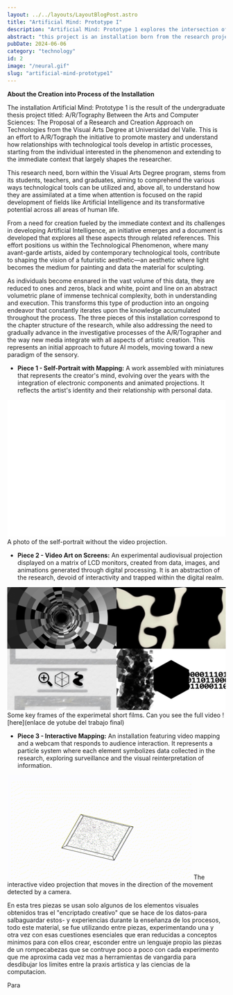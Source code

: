 ```yaml
---
layout: ../../layouts/LayoutBlogPost.astro
title: "Artificial Mind: Prototype I"
description: "Artificial Mind: Prototype 1 explores the intersection of art and technology, reflecting on AI’s transformative role in artistic creation."
abstract: "this project is an installation born from the research project A/R/Tography Between the Arts and Computer Sciences. It explores the relationship between art and technology, analyzing the role of digital tools in artistic creation. Developed within the Visual Arts Degree at Universidad del Valle, it reflects on AI’s transformative impact on art and everyday life. The three-piece installation follows the project's research structure, growing in complexity and integrating new media. It envisions a future where digital aesthetics and AI reshape sensory perception, pushing artistic creation into new dimensions."
pubDate: 2024-06-06
category: "technology"
id: 2
image: "/neural.gif"
slug: "artificial-mind-prototype1"
---
```

**About the Creation into Process of the Installation**

The installation Artificial Mind: Prototype 1 is the result of the undergraduate thesis project titled: A/R/Tography Between the Arts and Computer Sciences: The Proposal of a Research and Creation Approach on Technologies from the Visual Arts Degree at Universidad del Valle. This is an effort to A/R/Tograph the initiative to promote mastery and understand how relationships with technological tools develop in artistic processes, starting from the individual interested in the phenomenon and extending to the immediate context that largely shapes the researcher.

This research need, born within the Visual Arts Degree program, stems from its students, teachers, and graduates, aiming to comprehend the various ways technological tools can be utilized and, above all, to understand how they are assimilated at a time when attention is focused on the rapid development of fields like Artificial Intelligence and its transformative potential across all areas of human life.

From a need for creation fueled by the immediate context and its challenges in developing Artificial Intelligence, an initiative emerges and a document is developed that explores all these aspects through related references. This effort positions us within the Technological Phenomenon, where many avant-garde artists, aided by contemporary technological tools, contribute to shaping the vision of a futuristic aesthetic—an aesthetic where light becomes the medium for painting and data the material for sculpting.

As individuals become ensnared in the vast volume of this data, they are reduced to ones and zeros, black and white, point and line on an abstract volumetric plane of immense technical complexity, both in understanding and execution. This transforms this type of production into an ongoing endeavor that constantly iterates upon the knowledge accumulated throughout the process.
The three pieces of this installation correspond to the chapter structure of the research, while also addressing the need to gradually advance in the investigative processes of the A/R/Tographer and the way new media integrate with all aspects of artistic creation. This represents an initial approach to future AI models, moving toward a new paradigm of the sensory.

* **Piece 1 - Self-Portrait with Mapping:** A work assembled with miniatures that represents the creator's mind, evolving over the years with the integration of electronic components and animated projections. It reflects the artist's identity and their relationship with personal data.

![PIECE 1 mask without projection](screenshots/piece1.png)
A photo of the self-portrait without the video projection.


* **Piece 2 - Video Art on Screens:** An experimental audiovisual projection displayed on a matrix of LCD monitors, created from data, images, and animations generated through digital processing. It is an abstraction of the research, devoid of interactivity and trapped within the digital realm.

![PIECE 2 key frames](screenshots/piece2.png)
Some key frames of the experimetal short films. Can you see the full video ![here](enlace de yotube del trabajo final) 


* **Piece 3 - Interactive Mapping:** An installation featuring video mapping and a webcam that responds to audience interaction. It represents a particle system where each element symbolizes data collected in the research, exploring surveillance and the visual reinterpretation of information.

![PIECE 3 interactive cube](screenshots/piece3.gif)
The interactive video projection that moves in the direction of the movement detected by a camera.


En esta tres piezas se usan solo algunos de los elementos visuales obtenidos tras el "encriptado creativo" que se hace de los datos-para salbaguardar estos- y experiencias durante la enseñanza de los procesos, todo este material, se fue utilizando entre piezas, experimentando una y otra vez con esas cuestiones esenciales que eran reducidas a conceptos minimos para con ellos crear, esconder entre un lenguaje propio las piezas de un rompecabezas que se contruye poco a poco con cada experimento que me aproxima cada vez mas a herramientas de vangardia para desdibujar los limites entre la praxis artistica y las ciencias de la computacion.

Para 